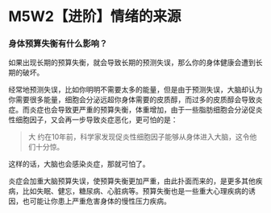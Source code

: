 # M5W2【进阶】情绪的来源

### 身体预算失衡有什么影响？

如果出现长期的预算失衡，就会导致长期的预测失误，那么你的身体健康会遭到长期的破坏。

经常地预测失误，比如你明明不需要太多的能量，但是由于预测失误，大脑却认为你需要很多能量，细胞会分泌远超你身体需要的皮质醇，而过多的皮质醇会导致炎症。而炎症也会导致更严重的预算失衡，体重增加，由于一些脂肪细胞会分泌促炎性细胞因子，又会再一步导致炎症恶化，更可怕的是：

> 大 约在10年前，科学家发现促炎性细胞因子能够从身体进入大脑，这令他 们十分惊。
>

这样的话，大脑也会感染炎症，那就可怕了。

炎症会加重大脑预算失误，使预算失衡更加严重，由此扑面而来的，是更多其他疾病，比如失眠、健忘，糖尿病、心脏病等。预算失衡也是一些重大心理疾病的诱因，也可能让你患上严重危害身体的慢性压力疾病。

